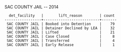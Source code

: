 SAC COUNTY JAIL -- 2014

      det_facility   |       lift_reason        | count
    -----------------+--------------------------+-------
     SAC COUNTY JAIL | Booked into Detention    |    79
     SAC COUNTY JAIL | Detainer Declined by LEA |    32
     SAC COUNTY JAIL | Lifted                   |    21
     SAC COUNTY JAIL | Case Closed              |     8
     SAC COUNTY JAIL | Transferred              |     4
     SAC COUNTY JAIL | Early Release            |     1
